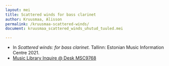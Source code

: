 ```yaml
---
layout: mei
title: Scattered winds for bass clarinet
author: Kruusmaa, Alisson
permalink: /kruusmaa-scattered-winds/
document: kruusmaa_scattered_winds_uhutud_tuuled.mei

---
```


- In *Scattered winds: for bass clarinet.*  Tallinn: Estonian Music Information Centre 2021.
- <a href="https://tufts.primo.exlibrisgroup.com/permalink/01TUN_INST/1kc9gia/alma991018744787103851" target="_blank">Music Library Inquire @ Desk MSC9768</a>
